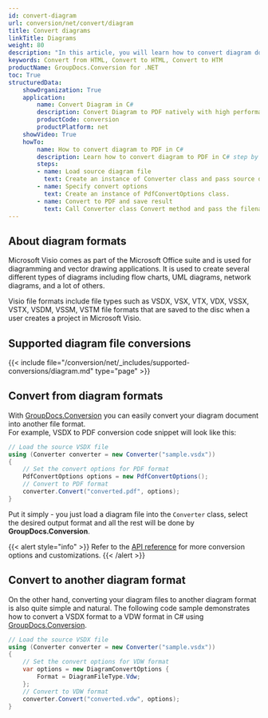 ```yaml
---
id: convert-diagram
url: conversion/net/convert/diagram
title: Convert diagrams
linkTitle: Diagrams
weight: 80
description: "In this article, you will learn how to convert diagram documents to other formats or another diagram format with GroupDocs.Conversion for .NET."
keywords: Convert from HTML, Convert to HTML, Convert to HTM
productName: GroupDocs.Conversion for .NET
toc: True
structuredData:
    showOrganization: True
    application:    
        name: Convert Diagram in C#    
        description: Convert Diagram to PDF natively with high performance using C# language and GroupDocs.Conversion for .NET APIs
        productCode: conversion
        productPlatform: net 
    showVideo: True
    howTo:
        name: How to convert diagram to PDF in C# 
        description: Learn how to convert diagram to PDF in C# step by step
        steps:
        - name: Load source diagram file 
          text: Create an instance of Converter class and pass source diagram file path as a constructor parameter. You may specify absolute or relative file paths as per your requirements. 
        - name: Specify convert options 
          text: Create an instance of PdfConvertOptions class.
        - name: Convert to PDF and save result 
          text: Call Converter class Convert method and pass the filename for the converted PDF file and the PdfConvertOptions object from the previous step as parameters.
---
```


## About diagram formats

Microsoft Visio comes as part of the Microsoft Office suite and is used for diagramming and vector drawing applications. It is used to create several different types of diagrams including flow charts, UML diagrams, network diagrams, and a lot of others.

Visio file formats include file types such as VSDX, VSX, VTX, VDX, VSSX, VSTX, VSDM, VSSM, VSTM file formats that are saved to the disc when a user creates a project in Microsoft Visio.

## Supported diagram file conversions

{{< include file="/conversion/net/_includes/supported-conversions/diagram.md" type="page" >}}

## Convert from diagram formats

With [GroupDocs.Conversion](https://products.groupdocs.com/conversion/net) you can easily convert your diagram document into another file format.  
For example, VSDX to PDF conversion code snippet will look like this:

```csharp
// Load the source VSDX file
using (Converter converter = new Converter("sample.vsdx"))
{
    // Set the convert options for PDF format
    PdfConvertOptions options = new PdfConvertOptions();
    // Convert to PDF format
    converter.Convert("converted.pdf", options);
}
```

Put it simply - you just load a diagram file into the `Converter` class, select the desired output format and all the rest will be done by **GroupDocs.Conversion**.  

{{< alert style="info" >}}
Refer to the [API reference](https://reference.groupdocs.com/conversion/net/groupdocs.conversion.options.convert) for more conversion options and customizations.
{{< /alert >}}

## Convert to another diagram format

On the other hand, converting your diagram files to another diagram format is also quite simple and natural.
The following code sample demonstrates how to convert a VSDX format to a VDW format in C# using [GroupDocs.Conversion](https://products.groupdocs.com/conversion/net).

```csharp
// Load the source VSDX file
using (Converter converter = new Converter("sample.vsdx"))
{
    // Set the convert options for VDW format
    var options = new DiagramConvertOptions {
        Format = DiagramFileType.Vdw;
    };
    // Convert to VDW format
    converter.Convert("converted.vdw", options);
}
```
